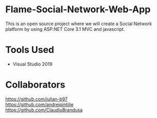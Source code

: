 # Flame-Social-Network-Web-App

This is an open source project where we will create a Social Network platform by using ASP.NET Core 3.1 MVC and javascript.

# Tools Used
- Visual Studio 2019

# Collaborators
https://github.com/iulian-b97  
https://github.com/andreipintilie  
https://github.com/ClaudiuBrandusa
